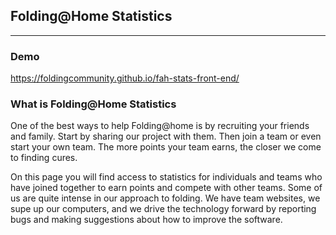 ## Folding@Home Statistics
---

### Demo
https://foldingcommunity.github.io/fah-stats-front-end/

### What is Folding@Home Statistics
One of the best ways to help Folding@home is by recruiting your friends and family. Start by sharing our project with them. Then join a team or even start your own team. The more points your team earns, the closer we come to finding cures.

On this page you will find access to statistics for individuals and teams who have joined together to earn points and compete with other teams. Some of us are quite intense in our approach to folding. We have team websites, we supe up our computers, and we drive the technology forward by reporting bugs and making suggestions about how to improve the software.